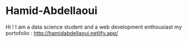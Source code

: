 # Hamid-Abdellaoui
Hi !  I am a data science student and a web development enthousiast
my portofolio :
http://hamidabdellaoui.netlify.app/


